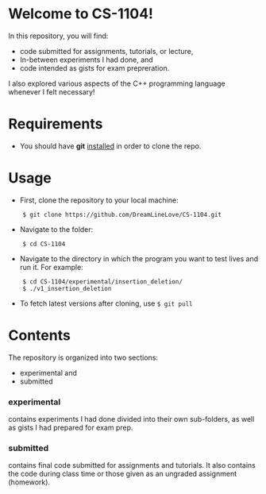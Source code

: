 # Welcome to CS-1104!

In this repository, you will find:
- code submitted for assignments, tutorials, or lecture,
- In-between experiments I had done, and
- code intended as gists for exam prepreration.

I also explored various aspects of the C++ programming language whenever I felt necessary!

# Requirements
- You should have **git** <a href="http://git-scm.com">installed</a> in order to clone the repo.

# Usage
- First, clone the repository to your local machine:
```
    $ git clone https://github.com/DreamLineLove/CS-1104.git
```
- Navigate to the folder:
```
    $ cd CS-1104
```
- Navigate to the directory in which the program you want to test lives and run it. For example:
```
    $ cd CS-1104/experimental/insertion_deletion/
    $ ./v1_insertion_deletion
```
- To fetch latest versions after cloning, use ```$ git pull```

# Contents
The repository is organized into two sections:
- experimental and
- submitted
### experimental
contains experiments I had done divided into their own sub-folders, as well as gists I had prepared for exam prep.
### submitted
contains final code submitted for assignments and tutorials. It also contains the code during class time or those given as an ungraded assignment (homework).
<!---
- (Array) insertion and deletion
- Linear search
- Bubble sort
- Module 4 Arrays
    - Multi-dimensional arrays
- Prime check
- Days, hours, minutes, seconds
- Module 4 Strings
--->

